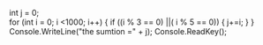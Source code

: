  int j = 0;          
                for (int i = 0; i <1000; i++)
                {
                    if ((i % 3 == 0) ||( i % 5 == 0))
                    {
                        j+=i;
                    }
            }
                Console.WriteLine("the sumtion =" + j);
                Console.ReadKey();      
